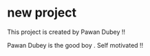 # new project

This project is created by Pawan Dubey !!

Pawan Dubey is the good boy .
Self motivated !!